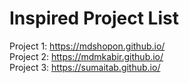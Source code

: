 # Inspired Project List
Project 1: https://mdshopon.github.io/ <br>
Project 2: https://mdmkabir.github.io/ <br>
Project 3: https://sumaitab.github.io/ <br>
